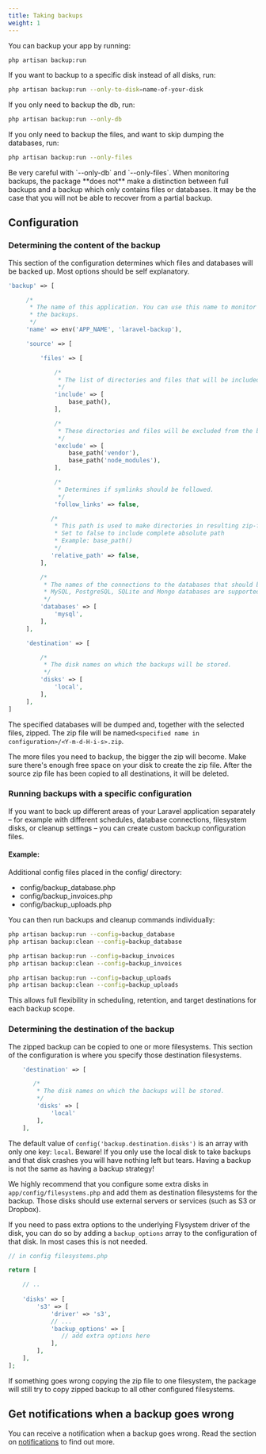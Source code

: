 ```yaml
---
title: Taking backups
weight: 1
---
```


You can backup your app by running:

```bash
php artisan backup:run
```

If you want to backup to a specific disk instead of all disks, run:

```bash
php artisan backup:run --only-to-disk=name-of-your-disk
```

If you only need to backup the db, run:

```bash
php artisan backup:run --only-db
```

If you only need to backup the files, and want to skip dumping the databases, run:

```bash
php artisan backup:run --only-files
```

<div class="alert -warning">
Be very careful with `--only-db` and `--only-files`. When monitoring backups, the package **does not** make
a distinction between full backups and a backup which only contains files or databases. It may be the case that you will not be able to recover from a partial backup.
</div>


## Configuration

### Determining the content of the backup

This section of the configuration determines which files and databases will be backed up. Most options should be self explanatory.

```php
'backup' => [

     /*
      * The name of this application. You can use this name to monitor
      * the backups.
      */
     'name' => env('APP_NAME', 'laravel-backup'),

     'source' => [

         'files' => [

             /*
              * The list of directories and files that will be included in the backup.
              */
             'include' => [
                 base_path(),
             ],

             /*
              * These directories and files will be excluded from the backup.
              */
             'exclude' => [
                 base_path('vendor'),
                 base_path('node_modules'),
             ],

             /*
              * Determines if symlinks should be followed.
              */
             'follow_links' => false,

            /*
             * This path is used to make directories in resulting zip-file relative
             * Set to false to include complete absolute path
             * Example: base_path()
             */
            'relative_path' => false,
         ],

         /*
          * The names of the connections to the databases that should be backed up
          * MySQL, PostgreSQL, SQLite and Mongo databases are supported.
          */
         'databases' => [
             'mysql',
         ],
     ],

     'destination' => [

         /*
          * The disk names on which the backups will be stored.
          */
         'disks' => [
             'local',
         ],
     ],
]
```

The specified databases will be dumped and, together with the selected files, zipped. The zip file will be named`<specified name in configuration>/<Y-m-d-H-i-s>.zip`.
 
The more files you need to backup, the bigger the zip will become. Make sure there's enough free space on your disk to create the zip file. After the source zip file has been copied to all destinations, it will be deleted.

### Running backups with a specific configuration
If you want to back up different areas of your Laravel application separately – for example with different schedules, database connections, filesystem disks, or cleanup settings – you can create custom backup configuration files.

#### Example:
Additional config files placed in the config/ directory:

- config/backup_database.php
- config/backup_invoices.php
- config/backup_uploads.php

You can then run backups and cleanup commands individually:

```bash
php artisan backup:run --config=backup_database
php artisan backup:clean --config=backup_database

php artisan backup:run --config=backup_invoices
php artisan backup:clean --config=backup_invoices

php artisan backup:run --config=backup_uploads
php artisan backup:clean --config=backup_uploads
```

This allows full flexibility in scheduling, retention, and target destinations for each backup scope.

### Determining the destination of the backup

The zipped backup can be copied to one or more filesystems. This section of the configuration is where you specify those destination filesystems.

```php
    'destination' => [

       /*
        * The disk names on which the backups will be stored. 
        */
        'disks' => [
            'local'
        ],
    ],
```

The default value of `config('backup.destination.disks')` is an array with only one key: `local`. Beware! If you only use the local disk to take backups and that disk crashes you will have nothing left but tears. Having a backup is not the same as having a backup strategy!

We highly recommend that you configure some extra disks in `app/config/filesystems.php` and add them as destination filesystems for the backup. Those disks should use external servers or services (such as S3 or Dropbox).

If you need to pass extra options to the underlying Flysystem driver of the disk, you can do so by adding a `backup_options` array to the configuration of that disk. In most cases this is not needed.

```php
// in config filesystems.php

return [

    // ..
    
    'disks' => [
        's3' => [
            'driver' => 's3',
            // ...
            'backup_options' => [
               // add extra options here
            ],
        ],
    ],
];
```

If something goes wrong copying the zip file to one filesystem, the package will still try to copy zipped backup to all other configured filesystems.

## Get notifications when a backup goes wrong

You can receive a notification when a backup goes wrong. Read
the section on [notifications](/docs/laravel-backup/v8/sending-notifications/overview) to find out more.
